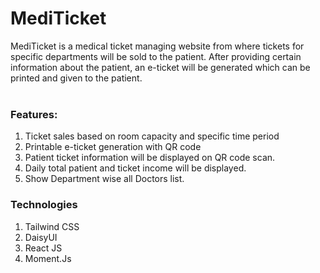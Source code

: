 # MediTicket
MediTicket is a medical ticket managing website from where tickets for specific departments will be sold to the patient. After providing certain information about the patient, an e-ticket will be generated which can be printed and given to the patient.
<br><br>
### Features:
1. Ticket sales based on room capacity and specific time period
2. Printable e-ticket generation with QR code
3. Patient ticket information will be displayed on QR code scan.
4. Daily total patient and ticket income will be displayed.
5. Show Department wise all Doctors list.

### Technologies
1. Tailwind CSS
2. DaisyUI
3. React JS
4. Moment.Js
